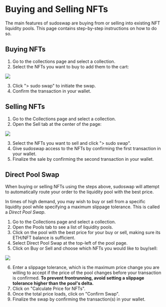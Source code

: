 # Buying and Selling NFTs

The main features of sudoswap are buying from or selling into existing NFT liquidity pools. This page contains step-by-step instructions on how to do so.

## Buying NFTs

1. Go to the collections page and select a collection.
2. Select the NFTs you want to buy to add them to the cart:

![](https://i.imgur.com/zV0sCdB.jpg)

3. Click "> sudo swap" to initiate the swap.
4. Confirm the transaction in your wallet.

## Selling NFTs

1. Go to the Collections page and select a collection.
2. Open the Sell tab at the center of the page:

![](https://i.imgur.com/ZNUXQGm.jpg)

3. Select the NFTs you want to sell and click "> sudo swap".
4. Give sudoswap access to the NFTs by confirming the first transaction in your wallet.
5. Finalize the sale by confirming the second transaction in your wallet.

## Direct Pool Swap

When buying or selling NFTs using the steps above, sudoswap will attempt to automatically route your order to the liquidity pool with the best price.

In times of high demand, you may wish to buy or sell from a specific liquidity pool while specifying a maximum slippage tolerance. This is called a *Direct Pool Swap*.

1. Go to the Collections page and select a collection.
2. Open the Pools tab to see a list of liquidity pools.
3. Click on the pool with the best price for your buy or sell, making sure its ETH/NFT balance is sufficient.
4. Select Direct Pool Swap at the top-left of the pool page.
5. Click on Buy or Sell and choose which NFTs you would like to buy/sell:

![](https://i.imgur.com/t3qgRtl.png)

6. Enter a slippage tolerance, which is the maximum price change you are willing to accept if the price of the pool changes before your transaction is confirmed. **To prevent frontrunning, avoid setting a slippage tolerance higher than the pool's delta.**
7. Click on "Calculate Price for NFTs".
8. Once the total price loads, click on "Confirm Swap".
9. Finalize the swap by confirming the transaction(s) in your wallet.